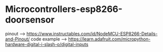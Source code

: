 # Microcontrollers-esp8266-doorsensor

pinout --> https://www.instructables.com/id/NodeMCU-ESP8266-Details-and-Pinout/
code example --> https://learn.adafruit.com/micropython-hardware-digital-i-slash-o/digital-inputs
